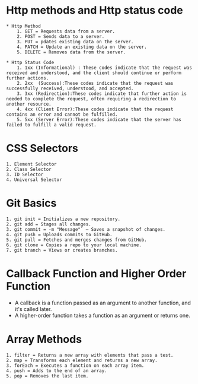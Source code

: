 # Http methods and Http status code
    * Http Method
        1. GET = Requests data from a server.
        2. POST = Sends data to a server.
        3. PUT = pdates existing data on the server.
        4. PATCH = Update an existing data on the server.
        5. DELETE = Removes data from the server.
    
    * Http Status Code
        1. 1xx (Informational) : These codes indicate that the request was received and understood, and the client should continue or perform further actions.
        2. 2xx  (Success):These codes indicate that the request was successfully received, understood, and accepted.
        3. 3xx (Redirection):These codes indicate that further action is needed to complete the request, often requiring a redirection to another resource.
        4. 4xx (Client Error):These codes indicate that the request contains an error and cannot be fulfilled.
        5. 5xx (Server Error):These codes indicate that the server has failed to fulfill a valid request.

# CSS Selectors
    1. Element Selector 
    2. Class Selector 
    3. ID Selector 
    4. Universal Selector
 
# Git Basics
    1. git init = Initializes a new repository.
    2. git add = Stages all changes.
    3. git commit = -m "Message"` – Saves a snapshot of changes.
    4. git push = Uploads commits to GitHub.
    5. git pull = Fetches and merges changes from GitHub.
    6. git clone = Copies a repo to your local machine.
    7. git branch = Views or creates branches.

# Callback Function and Higher Order Function 
 - A callback is a function passed as an argument to another function, and it's called later.  
 - A higher-order function takes a function as an argument or returns one.

# Array Methods
    1. filter = Returns a new array with elements that pass a test.
    2. map = Transforms each element and returns a new array.
    3. forEach = Executes a function on each array item.
    4. push = Adds to the end of an array.
    5. pop = Removes the last item.